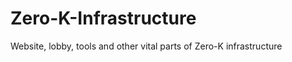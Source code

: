 Zero-K-Infrastructure
=====================

Website, lobby, tools and other vital parts of Zero-K infrastructure
